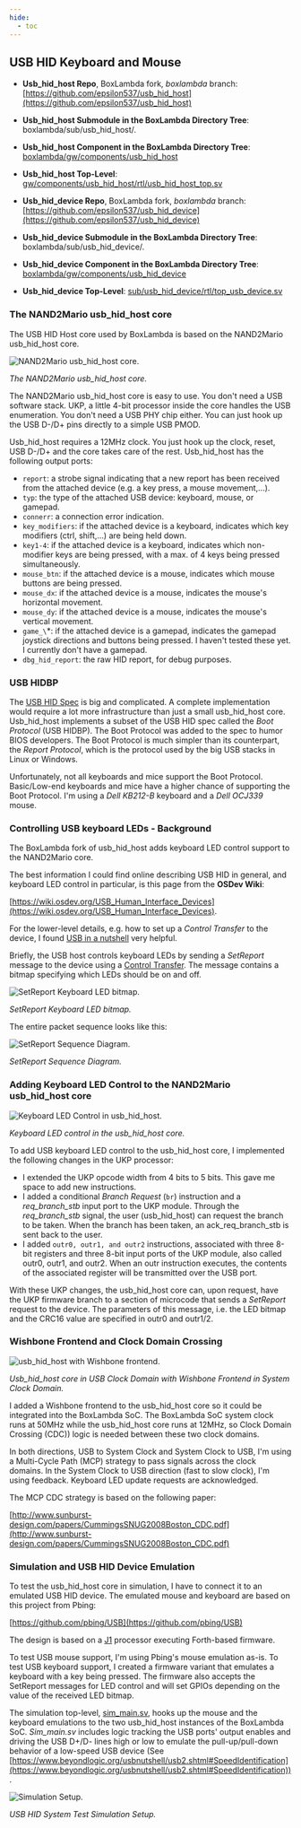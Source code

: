 ```yaml
---
hide:
  - toc
---
```


## USB HID Keyboard and Mouse

- **Usb_hid_host Repo**, BoxLambda fork, *boxlambda* branch:
    [https://github.com/epsilon537/usb_hid_host](https://github.com/epsilon537/usb_hid_host)

- **Usb_hid_host Submodule in the BoxLambda Directory Tree**:
    boxlambda/sub/usb_hid_host/.

- **Usb_hid_host Component in the BoxLambda Directory Tree**:
    [boxlambda/gw/components/usb_hid_host](https://github.com/epsilon537/boxlambda/tree/master/gw/components/usb_hid_host)

- **Usb_hid_host Top-Level**:
    [gw/components/usb_hid_host/rtl/usb_hid_host_top.sv](https://github.com/epsilon537/boxlambda/blob/master/gw/components/usb_hid_host/rtl/usb_hid_host_top.sv)

- **Usb_hid_device Repo**, BoxLambda fork, *boxlambda* branch:
    [https://github.com/epsilon537/usb_hid_device](https://github.com/epsilon537/usb_hid_device)

- **Usb_hid_device Submodule in the BoxLambda Directory Tree**:
    boxlambda/sub/usb_hid_device/.

- **Usb_hid_device Component in the BoxLambda Directory Tree**:
    [boxlambda/gw/components/usb_hid_device](https://github.com/epsilon537/boxlambda/tree/master/gw/components/usb_hid_device)

- **Usb_hid_device Top-Level**:
    [sub/usb_hid_device/rtl/top_usb_device.sv](https://github.com/epsilon537/usb_hid_device/blob/boxlambda/rtl/top_usb_device.sv)

### The NAND2Mario usb_hid_host core

The USB HID Host core used by BoxLambda is based on the NAND2Mario usb_hid_host core.

![NAND2Mario usb_hid_host core.](assets/usb_hid_host_orig.png)

*The NAND2Mario usb_hid_host core.*

The NAND2Mario usb_hid_host core is easy to use. You don't need a USB software stack. UKP, a little 4-bit processor inside the core handles the USB enumeration. You don't need a USB PHY chip either. You can just hook up the USB D-/D+ pins directly to a simple USB PMOD.

Usb_hid_host requires a 12MHz clock. You just hook up the clock, reset, USB D-/D+ and the core takes care of the rest. Usb_hid_host has the following output ports:

- `report`: a strobe signal indicating that a new report has been received from the attached device (e.g. a key press, a mouse movement,...).
- `typ`: the type of the attached USB device: keyboard, mouse, or gamepad.
- `connerr`: a connection error indication.
- `key_modifiers`: if the attached device is a keyboard, indicates which key modifiers (ctrl, shift,...) are being held down.
- `key1-4`: if the attached device is a keyboard, indicates which non-modifier keys are being pressed, with a max. of 4 keys being pressed simultaneously.
- `mouse_btn`: if the attached device is a mouse, indicates which mouse buttons are being pressed.
- `mouse_dx`: if the attached device is a mouse, indicates the mouse's horizontal movement.
- `mouse_dy`: if the attached device is a mouse, indicates the mouse's vertical movement.
- `game_\`*: if the attached device is a gamepad, indicates the gamepad joystick directions and buttons being pressed. I haven't tested these yet. I currently don't have a gamepad.
- `dbg_hid_report`: the raw HID report, for debug purposes.

### USB HIDBP

The [USB HID Spec](https://www.usb.org/sites/default/files/hid1_11.pdf) is big and complicated. A complete implementation would require a lot more infrastructure than just a small usb_hid_host core. Usb_hid_host implements a subset of the USB HID spec called the *Boot Protocol* (USB HIDBP). The Boot Protocol was added to the spec to humor BIOS developers. The Boot Protocol is much simpler than its counterpart, the *Report Protocol*, which is the protocol used by the big USB stacks in Linux or Windows.

Unfortunately, not all keyboards and mice support the Boot Protocol. Basic/Low-end keyboards and mice have a higher chance of supporting the Boot Protocol. I'm using a *Dell KB212-B* keyboard and a *Dell OCJ339* mouse.

### Controlling USB keyboard LEDs - Background

The BoxLambda fork of usb_hid_host adds keyboard LED control support to the NAND2Mario core.

The best information I could find online describing USB HID in general, and keyboard LED control in particular, is this page from the **OSDev Wiki**:

[https://wiki.osdev.org/USB_Human_Interface_Devices](https://wiki.osdev.org/USB_Human_Interface_Devices).

For the lower-level details, e.g. how to set up a *Control Transfer* to the device, I found [USB in a nutshell](https://www.beyondlogic.org/usbnutshell/usb1.shtml) very helpful.

Briefly, the USB host controls keyboard LEDs by sending a *SetReport* message to the device using a [Control Transfer](https://www.beyondlogic.org/usbnutshell/usb4.shtml#Control). The message contains a bitmap specifying which LEDs should be on and off.

![SetReport Keyboard LED bitmap.](assets/keyboard_led_bitmap.jpg)

*SetReport Keyboard LED bitmap.*

The entire packet sequence looks like this:

![SetReport Sequence Diagram.](assets/SetReportSeqDiagram.png)

*SetReport Sequence Diagram.*

### Adding Keyboard LED Control to the NAND2Mario usb_hid_host core

![Keyboard LED Control in usb_hid_host.](assets/keyboard_led_ctrl_in_usb_hid_host.png)

*Keyboard LED control in the usb_hid_host core.*

To add USB keyboard LED control to the usb_hid_host core, I implemented the following changes in the UKP processor:

- I extended the UKP opcode width from 4 bits to 5 bits. This gave me space to add new instructions.
- I added a conditional *Branch Request* (`br`) instruction and a *req_branch_stb* input port to the UKP module. Through the *req_branch_stb* signal, the user (usb_hid_host) can request the branch to be taken. When the branch has been taken, an ack_req_branch_stb is sent back to the user.
- I added `outr0, outr1, and outr2` instructions, associated with three 8-bit registers and three 8-bit input ports of the UKP module, also called outr0, outr1, and outr2. When an outr<x> instruction executes, the contents of the associated register will be transmitted over the USB port.

With these UKP changes, the usb_hid_host core can, upon request, have the UKP firmware branch to a section of microcode that sends a *SetReport* request to the device. The parameters of this message, i.e. the LED bitmap and the CRC16 value are specified in outr0 and outr1/2.

### Wishbone Frontend and Clock Domain Crossing

![usb_hid_host with Wishbone frontend.](assets/usb_hid_host_new.png)

*Usb_hid_host core in USB Clock Domain with Wishbone Frontend in System Clock Domain.*

I added a Wishbone frontend to the usb_hid_host core so it could be integrated into the BoxLambda SoC. The BoxLambda SoC system clock runs at 50MHz while the usb_hid_host core runs at 12MHz, so Clock Domain Crossing (CDC)) logic is needed between these two clock domains.

In both directions, USB to System Clock and System Clock to USB, I'm using a Multi-Cycle Path (MCP) strategy to pass signals across the clock domains. In the System Clock to USB direction (fast to slow clock), I'm using feedback. Keyboard LED update requests are acknowledged.

The MCP CDC strategy is based on the following paper:

[http://www.sunburst-design.com/papers/CummingsSNUG2008Boston_CDC.pdf](http://www.sunburst-design.com/papers/CummingsSNUG2008Boston_CDC.pdf)

### Simulation and USB HID Device Emulation

To test the usb_hid_host core in simulation, I have to connect it to an emulated USB HID device. The emulated mouse and keyboard are based on this project from Pbing:

[https://github.com/pbing/USB](https://github.com/pbing/USB)

The design is based on a [J1](https://github.com/pbing/J1_WB) processor executing Forth-based firmware.

To test USB mouse support, I'm using Pbing's mouse emulation as-is. To test USB keyboard support, I created a firmware variant that emulates a keyboard with a key being pressed. The firmware also accepts the SetReport messages for LED control and will set GPIOs depending on the value of the received LED bitmap.

The simulation top-level, [sim_main.sv](https://github.com/epsilon537/boxlambda/blob/master/gw/projects/usb_hid_sys_test/sim/sim_main.sv), hooks up the mouse and the keyboard emulations to the two usb_hid_host instances of the BoxLambda SoC. *Sim_main.sv* includes logic tracking the USB ports' output enables and driving the USB D+/D- lines high or low to emulate the pull-up/pull-down behavior of a low-speed USB device (See [https://www.beyondlogic.org/usbnutshell/usb2.shtml#SpeedIdentification](https://www.beyondlogic.org/usbnutshell/usb2.shtml#SpeedIdentification)).

![Simulation Setup.](assets/usb_hid_host_and_device.png)

*USB HID System Test Simulation Setup.*



